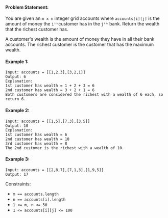 #### Problem Statement:
You are given an `m x n` integer grid accounts where `accounts[i][j]` is the amount of money the `iᵗʰ​​​`​ customer has in the `jᵗʰ​​​`​​​​ bank. Return the wealth that the richest customer has.

A customer's wealth is the amount of money they have in all their bank accounts. The richest customer is the customer that has the maximum wealth.


#### Example 1:

    Input: accounts = [[1,2,3],[3,2,1]]
    Output: 6
    Explanation:
    1st customer has wealth = 1 + 2 + 3 = 6
    2nd customer has wealth = 3 + 2 + 1 = 6
    Both customers are considered the richest with a wealth of 6 each, so return 6.

#### Example 2:

    Input: accounts = [[1,5],[7,3],[3,5]]
    Output: 10
    Explanation: 
    1st customer has wealth = 6
    2nd customer has wealth = 10 
    3rd customer has wealth = 8
    The 2nd customer is the richest with a wealth of 10.

#### Example 3:

    Input: accounts = [[2,8,7],[7,1,3],[1,9,5]]
    Output: 17
 

Constraints:
- `m == accounts.length`
- `n == accounts[i].length`
- `1 <= m, n <= 50`
- `1 <= accounts[i][j] <= 100`